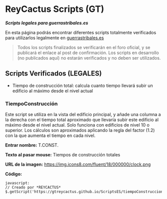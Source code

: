 # ReyCactus Scripts (GT)
**_Scripts legales para guerrastribales.es_**

En esta página podrás encontrar diferentes scripts totalmente verificados para utilizarlos legalmente en [guerrastribales.es](http://www.guerrastribales.es)

>Todos los scripts finalizados se verificarán en el foro oficial, y se publicará el enlace al post de confirmación. Los scripts en desarrollo (no publicados aquí) no estarán verificados y no deben ser utilizados.

## Scripts Verificados (LEGALES)

- Tiempo de construcción total: calcula cuanto tiempo llevará subir un edificio al máximo desde el nivel actual

### TiempoConstrucción
Este script se utiliza en la vista del edificio principal, y añade una columna a la derecha con el tiempo total aproximado que llevaría subir este edificio al máximo desde el nivel actual. Solo funciona con edificios de nivel 10 o superior. Los cálculos son aproximados aplicando la regla del factor (1.2) con la que aumenta el tiempo en cada nivel.

**Entrar nombre:** T.CONST.

**Texto al pasar mouse:** Tiempos de construcción totales

**URL de la imagen:** https://img.icons8.com/fluent/18/000000/clock.png

**Código:**
```
javascript:
// Creado por *REYCACTUS*
$.getScript('https://gtreycactus.github.io/ScriptsES/tiempoConstruccion.js')
```
